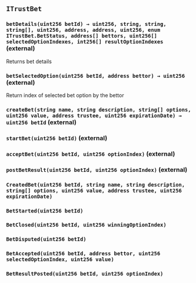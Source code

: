 ## `ITrustBet`






### `betDetails(uint256 betId) → uint256, string, string, string[], uint256, address, address, uint256, enum ITrustBet.BetStatus, address[] bettors, uint256[] selectedOptionIndexes, int256[] resultOptionIndexes` (external)

Returns bet details



### `betSelectedOption(uint256 betId, address bettor) → uint256` (external)

Return index of selected bet option by the bettor



### `createBet(string name, string description, string[] options, uint256 value, address trustee, uint256 expirationDate) → uint256 betId` (external)





### `startBet(uint256 betId)` (external)





### `acceptBet(uint256 betId, uint256 optionIndex)` (external)





### `postBetResult(uint256 betId, uint256 optionIndex)` (external)






### `CreatedBet(uint256 betId, string name, string description, string[] options, uint256 value, address trustee, uint256 expirationDate)`





### `BetStarted(uint256 betId)`





### `BetClosed(uint256 betId, uint256 winningOptionIndex)`





### `BetDisputed(uint256 betId)`





### `BetAccepted(uint256 betId, address bettor, uint256 selectedOptionIndex, uint256 value)`





### `BetResultPosted(uint256 betId, uint256 optionIndex)`





